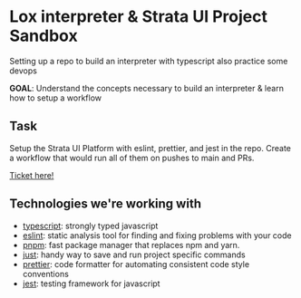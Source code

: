 # Lox interpreter & Strata UI Project Sandbox

Setting up a repo to build an interpreter with typescript also practice some
devops

**GOAL**: Understand the concepts necessary to build an interpreter & learn how
to setup a workflow

## Task

Setup the Strata UI Platform with eslint, prettier, and jest in the repo. Create
a workflow that would run all of them on pushes to main and PRs.

[Ticket here!](https://strataresearch.atlassian.net/jira/software/projects/SUP/boards/16?selectedIssue=SUP-31)

## Technologies we're working with

- [typescript](https://www.typescriptlang.org/docs/handbook/typescript-in-5-minutes.html):
  strongly typed javascript
- [eslint](https://eslint.org/docs/latest/use/getting-started): static analysis
  tool for finding and fixing problems with your code
- [pnpm](https://pnpm.io/motivation): fast package manager that replaces npm and
  yarn.
- [just](https://just.systems/man/en/): handy way to save and run project
  specific commands
- [prettier](https://prettier.io/docs/en/index.html): code formatter for
  automating consistent code style conventions
- [jest](https://jestjs.io/docs/getting-started): testing framework for
  javascript

